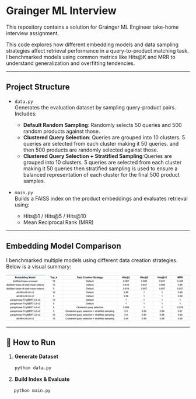 # Grainger ML Interview

This repository contains a solution for Grainger ML Engineer take-home interview assignment.

This code explores how different embedding models and data sampling strategies affect retrieval performance in a query-to-product matching task. I benchmarked models using common metrics like Hits@K and MRR to understand generalization and overfitting tendencies.

---

## Project Structure

- `data.py`  
  Generates the evaluation dataset by sampling query-product pairs. Includes:
  - **Default Random Sampling**: Randomly selects 50 queries and 500 random products against those.
  - **Clustered Query Selection**: Queries are grouped into 10 clusters. 5 queries are selected from each cluster making it 50 queries. and then 500 products are randomly selected against those.
  - **Clustered Query Selection + Stratified Sampling**:Queries are grouped into 10 clusters. 5 queries are selected from each cluster making it 50 queries then stratified sampling is used to ensure a balanced representation of each cluster for the final 500 product samples.

- `main.py`  
  Builds a FAISS index on the product embeddings and evaluates retrieval using:
  - Hits@1 / Hits@5 / Hits@10
  - Mean Reciprocal Rank (MRR)

---

## Embedding Model Comparison

I benchmarked multiple models using different data creation strategies. Below is a visual summary:

![Evaluation Table](src/main/data/output/evaluation.png)

---

## 🧪 How to Run

1. **Generate Dataset**
   ```bash
   python data.py

2. **Build Index & Evaluate** 

```bash
   python main.py
